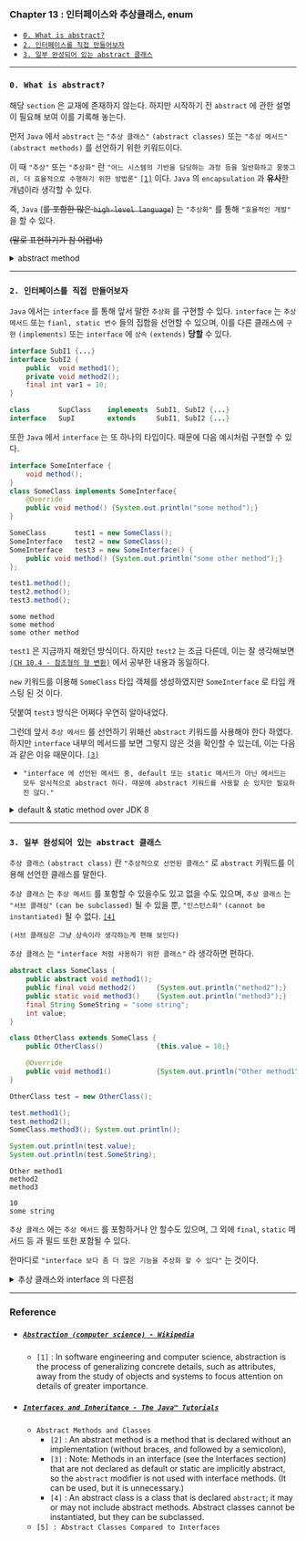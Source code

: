 
### Chapter 13 : 인터페이스와 추상클래스, enum

- [`0. What is abstract?`](#0-what-is-abstract)
- [`2. 인터페이스를 직접 만들어보자`](#2-인터페이스를-직접-만들어보자)
- [`3. 일부 완성되어 있는 abstract 클래스`](#3-일부-완성되어-있는-abstract-클래스)

---

### `0. What is abstract?`

해당 `section` 은 교재에 존재하지 않는다. 하지만 시작하기 전 `abstract` 에 관한 설명이 필요해 보여 이를 기록해 놓는다.

먼저 `Java` 에서 `abstract` 는 `"추상 클래스"` `(abstract classes)` 또는 `"추상 메서드"` `(abstract methods)` 를 선언하기 위한 키워드이다. 

이 때 `"추상"` 또는 `"추상화"` 란 `"어느 시스템의 기반을 담당하는 과정 등을 일반화하고 뭉뚱그려, 더 효율적으로 수행하기 위한 방법론"` [`[1]`](#abstraction-computer-science---wikipedia) 이다. `Java` 의 `encapsulation` 과 **유사**한 개념이라 생각할 수 있다.

즉, `Java` (~~를 포함한 많은 `high-level language`~~) 는 `"추상화"` 를 통해 `"효율적인 개발"` 을 할 수 있다.

~~(말로 표현하기가 참 어렵네)~~

<details><summary> abstract method</summary><p>

---

`Java` 에는 `추상화` 를 이용한 `추상 메서드`, `추상 클래스` 를 만들 수 있다. `추상 클래스` 의 경우 [`section [3]`](#3-일부-완성되어-있는-abstract-클래스) 에서 설명할 것이므로 여기서는 생략하고, `추상 메서드` 에 대해서만 설명하겠다.

`추상 메서드` 란 다음 예시처럼 선언만 되어있을 뿐 구현이 되어있지 않은 메서드 [`[2]`](#interfaces-and-inheritance---the-java™-tutorials) 를 말한다. 

```java
abstract void method(int ... some_args);
```

이 때 `추상 메서드` 는 구현되지 않았으므로, 괄호 `{}` 가 선언 뒤에 따라붙지 않으며 대신 `;` 로 끝난다.

`추상 메서드` 는 `추상 클래스` 또는 `interface` 등 속에 선언될 수 있다.

</p></details>

---

### `2. 인터페이스를 직접 만들어보자`

`Java` 에서는 `interface` 를 통해 앞서 말한 `추상화` 를 구현할 수 있다.
`interface` 는 `추상 메서드` 또는 `fianl, static 변수` 들의 집합을 선언할 수 있으며, 이를 다른 클래스에 `구현` `(implements)` 또는 `interface` 에 `상속` `(extends)` **당할** 수 있다.

```java
interface SubI1 {...}
interface SubI2 {
    public  void method1();
    private void method2();
    final int var1 = 10;
}

class       SupClass    implements  SubI1, SubI2 {...}
interface   SupI        extends     SubI1, SubI2 {...}
```



또한 `Java` 에서 `interface` 는 또 하나의 타입이다. 때문에 다음 예시처럼 구현할 수 있다.

```java
interface SomeInterface {
    void method();
}
class SomeClass implements SomeInterface{
    @Override
    public void method() {System.out.println("some method");}
}

SomeClass       test1 = new SomeClass();
SomeInterface   test2 = new SomeClass();
SomeInterface   test3 = new SomeInterface() {
    public void method() {System.out.println("some other method");}
};

test1.method();
test2.method();
test3.method();
```
```
some method
some method
some other method
```

`test1` 은 지금까지 해왔던 방식이다. 하지만 `test2` 는 조금 다른데, 이는 잘 생각해보면 [`(CH 10.4 - 참조형의 형 변환)`](../ch_10/section_04_05.md#4-참조-자료형의-형-변환) 에서 공부한 내용과 동일하다.

`new` 키워드를 이용해 `SomeClass` 타입 객체를 생성하였지만 `SomeInterface` 로 타입 캐스팅 된 것 이다.

덧붙여 `test3` 방식은 어쩌다 우연히 알아내었다.

그런데 앞서 `추상 메서드` 를 선언하기 위해선 `abstract` 키워드를 사용해야 한다 하였다. 하지만 `interface` 내부의 메서드를 보면 그렇지 않은 것을 확인할 수 있는데, 이는 다음과 같은 이유 때문이다. [`[3]`](#interfaces-and-inheritance---the-java™-tutorials)
- `"interface 에 선언된 메서드 중, default 또는 static 메서드가 아닌 메서드는 모두 암시적으로 abstract 하다. 때문에 abstract 키워드를 사용할 순 있지만 필요하진 않다."`

<details><summary> default & static method over JDK 8</summary><p>

---

`JDK 8` 부터 `interface` 에 `default method` 와 `정적 메서드` 를 추가할 수 있게 되었다.

`default method` 를 `interface` 에 넣음으로써, 더 간결하게 추상화를 조절하고 더 편히 개발할 수 있다.

```java
interface SomeInterface {
    default void method()   {System.out.println("Default method");}
}

class C1 implements SomeInterface {}
class C2 implements SomeInterface {
    @Override
    public void method()    {System.out.println("Overriden method");}
}

C1 test1 = new C1();
C2 test2 = new C2();

test1.method();
test2.method();
```
```
Default method
Overriden method
```

위 처럼 `interface` 의 메서드를 그냥 그대로 사용하거나, 직접 `Override` 해 세부 내용을 바꿀 수 있다. 어찌 보면 그냥 클래스 간 `Override` 와 동일한 기능이다.

`(덧붙여 default method 는 암묵적으로 public 하기 때문에, Override 하더라도 public 하게 만들 수 밖에 없다)`

`static method` 는 라이브러리, 모듈 등의 복잡도를 더 낮출 수 있다. 메서드가 `static` 하므로, 해당 메서드에 접근하려면 ~~당연히~~ `interface` 의 타입에 그대로 접근해야 한다.

```java
interface SomeInterface {
    public static void method() {System.out.println("Static");}
}

SomeInterface.method();
```
```
Static
```

한마디로 `정적 메서드` 또한 클래스 내 `static` 한 것들과 동일한 기능을 수행한다 생각하면 된다.


</p></details>

---

### `3. 일부 완성되어 있는 abstract 클래스`

`추상 클래스` `(abstract class)` 란 `"추상적으로 선언된 클래스"` 로 `abstract` 키워드를 이용해 선언한 클래스를 말한다.

`추상 클래스` 는 `추상 메서드` 를 포함할 수 있을수도 있고 없을 수도 있으며, `추상 클래스` 는 `"서브 클래싱"` `(can be subclassed)` 될 수 있을 뿐, `"인스턴스화"` `(cannot be instantiated)` 될 수 없다. [`[4]`](#interfaces-and-inheritance---the-java™-tutorials)

`(서브 클래싱은 그냥 상속이라 생각하는게 편해 보인다)`

`추상 클래스` 는 `"interface 처럼 사용하기 위한 클래스"` 라 생각하면 편하다.

```java
abstract class SomeClass {
    public abstract void method1();
    public final void method2()     {System.out.println("method2");}
    public static void method3()    {System.out.println("method3");}
    final String SomeString = "some string";
    int value;
}

class OtherClass extends SomeClass {
    public OtherClass()             {this.value = 10;}

    @Override
    public void method1()           {System.out.println("Other method1");}
}

OtherClass test = new OtherClass();

test.method1();
test.method2();
SomeClass.method3(); System.out.println();

System.out.println(test.value);
System.out.println(test.SomeString);
```
```
Other method1
method2
method3

10
some string
```

`추상 클래스` 에는 `추상 메서드` 를 포함하거나 안 할수도 있으며, 그 외에 `final`, `static` 메서드 등 과 필드 또한 포함될 수 있다.

한마디로 `"interface 보다 좀 더 많은 기능을 추상화 할 수 있다"` 는 것이다.

<details><summary> 추상 클래스와 interface 의 다른점</summary><p>

---

`추상 클래스` 와 `interface` 는 유사한 점이 많다. 두 가지 모두 `인스턴스화` 할 수 없고, `추상 메서드` 를 선언할 수도 안 할수도 있다. `(interface - default method)`

하지만 당연히 차이점이 존재하는데, `추상 클래스` 는 `static` 또는 `final` 하지 않은 `필드` 를 선언할 수 있으며, `public`, `protected`, `private` 메서드를 만들어 사용할 수 있다.

반면 `interface` 의 경우, 선언한 필드는 모두 자동적으로 `public static` 또는 `public final` 이며, 선언한 메서드 또한 모두 `public` 이다.

덧붙여 `추상 클래스` 는 ~~`(클래스 이므로)`~~ 단 하나의 `추상 클래스` 만 `extend` 할 수 있으며, `interface` 의 경우 다수의 `interface` 를 `implement` 할 수 있다.

|`구분`|`abstract class`|`interface`|
|:---:|---|---|
|`field`    |뭐든지 가능|`public static`, `public final` 만 가능|
|`method`   |뭐든지 가능|`public` 메서드만 가능 `(JDK 8 <= default, static method 가능)`|
|`extend`   |오직 1 개만 `extend` 가능|불가능|
|`implement`|불가능|여러개 `implement` 가능|

위 언급한 설명들은 [`[5]`](#interfaces-and-inheritance---the-java™-tutorials) 를 참조하였다.

</p></details>


---

### Reference

- ##### [`Abstraction (computer science) - Wikipedia`](https://en.wikipedia.org/wiki/Abstraction_(computer_science))
    - `[1]` : In software engineering and computer science, abstraction is the process of generalizing concrete details, such as attributes, away from the study of objects and systems to focus attention on details of greater importance.

- ##### [`Interfaces and Inheritance - The Java™ Tutorials`](https://docs.oracle.com/javase/tutorial/java/IandI/abstract.html)
    - `Abstract Methods and Classes`
        - `[2]` : An abstract method is a method that is declared without an implementation (without braces, and followed by a semicolon),
        - `[3]` : Note: Methods in an interface (see the Interfaces section) that are not declared as default or static are implicitly abstract, so the `abstract` modifier is not used with interface methods. (It can be used, but it is unnecessary.)
        - `[4]` : An abstract class is a class that is declared `abstract`; it may or may not include abstract methods. Abstract classes cannot be instantiated, but they can be subclassed.
    - `[5] : Abstract Classes Compared to Interfaces`

